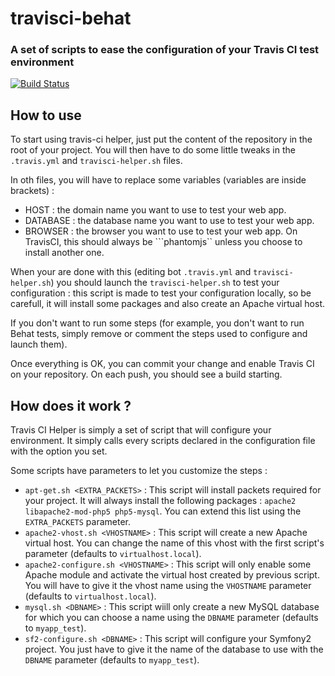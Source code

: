 # travisci-behat
### A set of scripts to ease the configuration of your Travis CI test environment

[![Build Status](https://secure.travis-ci.org/jubianchi/travisci-helper.png?branch=master)](http://travis-ci.org/jubianchi/travisci-helper)

## How to use

To start using travis-ci helper, just put the content of the repository in the root of your project. You will then have to do some little tweaks
in the ```.travis.yml``` and ```travisci-helper.sh``` files.

In oth files, you will have to replace some variables (variables are inside brackets) :
* HOST : the domain name you want to use to test your web app.
* DATABASE : the database name you want to use to test your web app.
* BROWSER : the browser you want to use to test your web app. On TravisCI, this should always be ```phantomjs`` unless you choose to install another one.

When your are done with this (editing bot ```.travis.yml``` and ```travisci-helper.sh```) you should launch the ```travisci-helper.sh``` to test your configuration : this script is made to test your configuration locally, so be carefull, it will install some packages and also create an Apache virtual host.

If you don't want to run some steps (for example, you don't want to run Behat tests, simply remove or comment the steps used to configure and launch them).

Once everything is OK, you can commit your change and enable Travis CI on your repository. On each push, you should see a build starting.

## How does it work ?

Travis CI Helper is simply a set of script that will configure your environment. It simply calls every scripts declared in the configuration file with the option you set.

Some scripts have parameters to let you customize the steps :
* ```apt-get.sh <EXTRA_PACKETS>``` : This script will install packets required for your project. It will always install the following packages : ```apache2 libapache2-mod-php5 php5-mysql```. You can extend this list using the ```EXTRA_PACKETS``` parameter.
* ```apache2-vhost.sh <VHOSTNAME>``` : This script will create a new Apache virtual host. You can change the name of this vhost with the first script's parameter (defaults to ```virtualhost.local```).
* ```apache2-configure.sh <VHOSTNAME>``` : This script will only enable some Apache module and activate the virtual host created by previous script. You will have to give it the vhost name using the ```VHOSTNAME``` parameter (defaults to ```virtualhost.local```).
* ```mysql.sh <DBNAME>``` : This script wiill only create a new MySQL database for which you can choose a name using the ```DBNAME``` parameter (defaults to ```myapp_test```).
* ```sf2-configure.sh <DBNAME>``` : This script will configure your Symfony2 project. You just have to give it the name of the database to use with the ```DBNAME``` parameter (defaults to ```myapp_test```).



